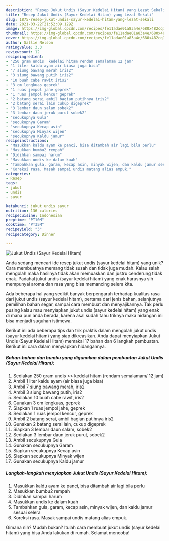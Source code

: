 ```yaml
---
description: "Resep Jukut Undis (Sayur Kedelai Hitam) yang Lezat Sekali"
title: "Resep Jukut Undis (Sayur Kedelai Hitam) yang Lezat Sekali"
slug: 1875-resep-jukut-undis-sayur-kedelai-hitam-yang-lezat-sekali
date: 2021-03-22T21:52:09.129Z
image: https://img-global.cpcdn.com/recipes/fe11adae01a83a4e/680x482cq70/jukut-undis-sayur-kedelai-hitam-foto-resep-utama.jpg
thumbnail: https://img-global.cpcdn.com/recipes/fe11adae01a83a4e/680x482cq70/jukut-undis-sayur-kedelai-hitam-foto-resep-utama.jpg
cover: https://img-global.cpcdn.com/recipes/fe11adae01a83a4e/680x482cq70/jukut-undis-sayur-kedelai-hitam-foto-resep-utama.jpg
author: Sallie Nelson
ratingvalue: 3.3
reviewcount: 12
recipeingredient:
- "250 gram undis  kedelai hitam rendam semalamam 12 jam"
- "1 liter kaldu ayam air biasa juga bisa"
- "7 siung bawang merah iris2"
- "3 siung bawang putih iris2"
- "10 buah cabe rawit iris2"
- "3 cm lengkuas geprek"
- "1 ruas jempol jahe geprek"
- "1 ruas jempol kencur geprek"
- "2 batang serai ambil bagian putihnya iris2"
- "2 batang serai lain cukup digeprek"
- "3 lembar daun salam sobek2"
- "3 lembar daun jeruk purut sobek2"
- "secukupnya Gula"
- "secukupnya Garam"
- "secukupnya Kecap asin"
- "secukupnya Minyak wijen"
- "secukupnya Kaldu jamur"
recipeinstructions:
- "Masukkan kaldu ayam ke panci, bisa ditambah air lagi bila perlu"
- "Masukkan bumbu2 rempah"
- "Didihkan sampai harum"
- "Masukkan undis ke dalam kuah"
- "Tambahkan gula, garam, kecap asin, minyak wijen, dan kaldu jamur sesuai selera"
- "Koreksi rasa. Masak sampai undis matang alias empuk."
categories:
- Resep
tags:
- jukut
- undis
- sayur

katakunci: jukut undis sayur 
nutrition: 136 calories
recipecuisine: Indonesian
preptime: "PT10M"
cooktime: "PT35M"
recipeyield: "3"
recipecategory: Dinner

---
```



![Jukut Undis (Sayur Kedelai Hitam)](https://img-global.cpcdn.com/recipes/fe11adae01a83a4e/680x482cq70/jukut-undis-sayur-kedelai-hitam-foto-resep-utama.jpg)

Anda sedang mencari ide resep jukut undis (sayur kedelai hitam) yang unik? Cara membuatnya memang tidak susah dan tidak juga mudah. Kalau salah mengolah maka hasilnya tidak akan memuaskan dan justru cenderung tidak enak. Padahal jukut undis (sayur kedelai hitam) yang enak harusnya sih mempunyai aroma dan rasa yang bisa memancing selera kita.

Ada beberapa hal yang sedikit banyak berpengaruh terhadap kualitas rasa dari jukut undis (sayur kedelai hitam), pertama dari jenis bahan, selanjutnya pemilihan bahan segar, sampai cara membuat dan menyajikannya. Tak perlu pusing kalau mau menyiapkan jukut undis (sayur kedelai hitam) yang enak di mana pun anda berada, karena asal sudah tahu triknya maka hidangan ini bisa menjadi suguhan istimewa.




Berikut ini ada beberapa tips dan trik praktis dalam mengolah jukut undis (sayur kedelai hitam) yang siap dikreasikan. Anda dapat menyiapkan Jukut Undis (Sayur Kedelai Hitam) memakai 17 bahan dan 6 langkah pembuatan. Berikut ini cara dalam menyiapkan hidangannya.

<!--inarticleads1-->

##### Bahan-bahan dan bumbu yang digunakan dalam pembuatan Jukut Undis (Sayur Kedelai Hitam):

1. Sediakan 250 gram undis &gt;&gt; kedelai hitam (rendam semalamam/ 12 jam)
1. Ambil 1 liter kaldu ayam (air biasa juga bisa)
1. Ambil 7 siung bawang merah, iris2
1. Ambil 3 siung bawang putih, iris2
1. Sediakan 10 buah cabe rawit, iris2
1. Gunakan 3 cm lengkuas, geprek
1. Siapkan 1 ruas jempol jahe, geprek
1. Sediakan 1 ruas jempol kencur, geprek
1. Ambil 2 batang serai, ambil bagian putihnya iris2
1. Gunakan 2 batang serai lain, cukup digeprek
1. Siapkan 3 lembar daun salam, sobek2
1. Sediakan 3 lembar daun jeruk purut, sobek2
1. Ambil secukupnya Gula
1. Gunakan secukupnya Garam
1. Siapkan secukupnya Kecap asin
1. Siapkan secukupnya Minyak wijen
1. Gunakan secukupnya Kaldu jamur




<!--inarticleads2-->

##### Langkah-langkah menyiapkan Jukut Undis (Sayur Kedelai Hitam):

1. Masukkan kaldu ayam ke panci, bisa ditambah air lagi bila perlu
1. Masukkan bumbu2 rempah
1. Didihkan sampai harum
1. Masukkan undis ke dalam kuah
1. Tambahkan gula, garam, kecap asin, minyak wijen, dan kaldu jamur sesuai selera
1. Koreksi rasa. Masak sampai undis matang alias empuk.




Gimana nih? Mudah bukan? Itulah cara membuat jukut undis (sayur kedelai hitam) yang bisa Anda lakukan di rumah. Selamat mencoba!
